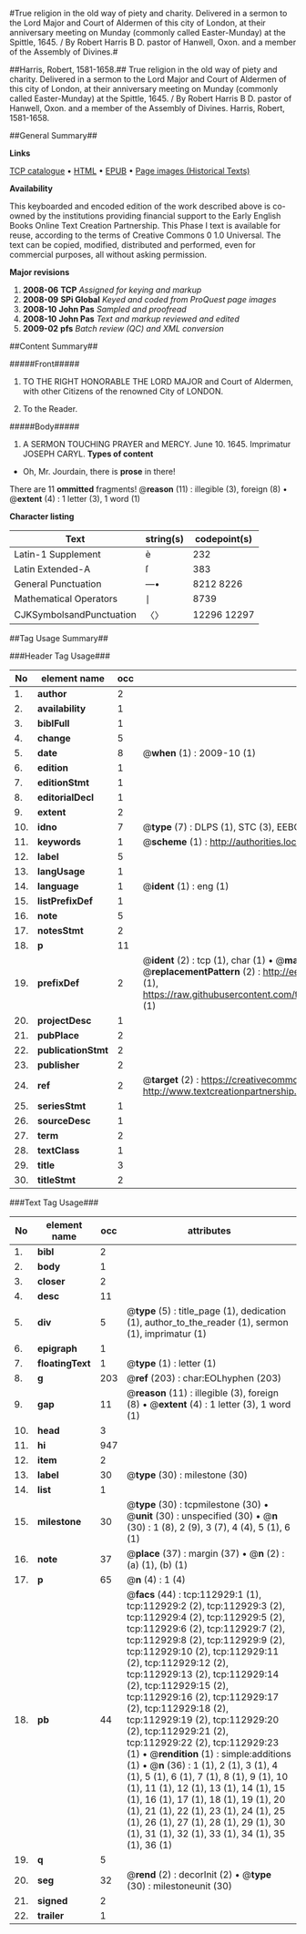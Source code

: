 #True religion in the old way of piety and charity. Delivered in a sermon to the Lord Major and Court of Aldermen of this city of London, at their anniversary meeting on Munday (commonly called Easter-Munday) at the Spittle, 1645. / By Robert Harris B D. pastor of Hanwell, Oxon. and a member of the Assembly of Divines.#

##Harris, Robert, 1581-1658.##
True religion in the old way of piety and charity. Delivered in a sermon to the Lord Major and Court of Aldermen of this city of London, at their anniversary meeting on Munday (commonly called Easter-Munday) at the Spittle, 1645. / By Robert Harris B D. pastor of Hanwell, Oxon. and a member of the Assembly of Divines.
Harris, Robert, 1581-1658.

##General Summary##

**Links**

[TCP catalogue](http://www.ota.ox.ac.uk/tcp/)  • 
[HTML](http://tei.it.ox.ac.uk/tcp/Texts-HTML/free/A87/A87152.html)  • 
[EPUB](http://tei.it.ox.ac.uk/tcp/Texts-EPUB/free/A87/A87152.epub) • 
[Page images (Historical Texts)](https://data.historicaltexts.jisc.ac.uk/view?pubId=eebo-99860804e&pageId=eebo-99860804e-112929-1)

**Availability**

This keyboarded and encoded edition of the
	       work described above is co-owned by the institutions
	       providing financial support to the Early English Books
	       Online Text Creation Partnership. This Phase I text is
	       available for reuse, according to the terms of Creative
	       Commons 0 1.0 Universal. The text can be copied,
	       modified, distributed and performed, even for
	       commercial purposes, all without asking permission.

**Major revisions**

1. __2008-06__ __TCP__ *Assigned for keying and markup*
1. __2008-09__ __SPi Global__ *Keyed and coded from ProQuest page images*
1. __2008-10__ __John Pas__ *Sampled and proofread*
1. __2008-10__ __John Pas__ *Text and markup reviewed and edited*
1. __2009-02__ __pfs__ *Batch review (QC) and XML conversion*

##Content Summary##

#####Front#####

1. TO THE RIGHT HONORABLE THE LORD MAJOR and Court of Aldermen, with other Citizens of the renowned City of LONDON.

1. To the Reader.

#####Body#####

1. A SERMON TOUCHING PRAYER and MERCY.
June 10. 1645. Imprimatur JOSEPH CARYL.
**Types of content**

  * Oh, Mr. Jourdain, there is **prose** in there!

There are 11 **ommitted** fragments! 
 @__reason__ (11) : illegible (3), foreign (8)  •  @__extent__ (4) : 1 letter (3), 1 word (1)

**Character listing**


|Text|string(s)|codepoint(s)|
|---|---|---|
|Latin-1 Supplement|è|232|
|Latin Extended-A|ſ|383|
|General Punctuation|—•|8212 8226|
|Mathematical Operators|∣|8739|
|CJKSymbolsandPunctuation|〈〉|12296 12297|

##Tag Usage Summary##

###Header Tag Usage###

|No|element name|occ|attributes|
|---|---|---|---|
|1.|__author__|2||
|2.|__availability__|1||
|3.|__biblFull__|1||
|4.|__change__|5||
|5.|__date__|8| @__when__ (1) : 2009-10 (1)|
|6.|__edition__|1||
|7.|__editionStmt__|1||
|8.|__editorialDecl__|1||
|9.|__extent__|2||
|10.|__idno__|7| @__type__ (7) : DLPS (1), STC (3), EEBO-CITATION (1), PROQUEST (1), VID (1)|
|11.|__keywords__|1| @__scheme__ (1) : http://authorities.loc.gov/ (1)|
|12.|__label__|5||
|13.|__langUsage__|1||
|14.|__language__|1| @__ident__ (1) : eng (1)|
|15.|__listPrefixDef__|1||
|16.|__note__|5||
|17.|__notesStmt__|2||
|18.|__p__|11||
|19.|__prefixDef__|2| @__ident__ (2) : tcp (1), char (1)  •  @__matchPattern__ (2) : ([0-9\-]+):([0-9IVX]+) (1), (.+) (1)  •  @__replacementPattern__ (2) : http://eebo.chadwyck.com/downloadtiff?vid=$1&page=$2 (1), https://raw.githubusercontent.com/textcreationpartnership/Texts/master/tcpchars.xml#$1 (1)|
|20.|__projectDesc__|1||
|21.|__pubPlace__|2||
|22.|__publicationStmt__|2||
|23.|__publisher__|2||
|24.|__ref__|2| @__target__ (2) : https://creativecommons.org/publicdomain/zero/1.0/ (1), http://www.textcreationpartnership.org/docs/. (1)|
|25.|__seriesStmt__|1||
|26.|__sourceDesc__|1||
|27.|__term__|2||
|28.|__textClass__|1||
|29.|__title__|3||
|30.|__titleStmt__|2||


###Text Tag Usage###

|No|element name|occ|attributes|
|---|---|---|---|
|1.|__bibl__|2||
|2.|__body__|1||
|3.|__closer__|2||
|4.|__desc__|11||
|5.|__div__|5| @__type__ (5) : title_page (1), dedication (1), author_to_the_reader (1), sermon (1), imprimatur (1)|
|6.|__epigraph__|1||
|7.|__floatingText__|1| @__type__ (1) : letter (1)|
|8.|__g__|203| @__ref__ (203) : char:EOLhyphen (203)|
|9.|__gap__|11| @__reason__ (11) : illegible (3), foreign (8)  •  @__extent__ (4) : 1 letter (3), 1 word (1)|
|10.|__head__|3||
|11.|__hi__|947||
|12.|__item__|2||
|13.|__label__|30| @__type__ (30) : milestone (30)|
|14.|__list__|1||
|15.|__milestone__|30| @__type__ (30) : tcpmilestone (30)  •  @__unit__ (30) : unspecified (30)  •  @__n__ (30) : 1 (8), 2 (9), 3 (7), 4 (4), 5 (1), 6 (1)|
|16.|__note__|37| @__place__ (37) : margin (37)  •  @__n__ (2) : (a) (1), (b) (1)|
|17.|__p__|65| @__n__ (4) : 1 (4)|
|18.|__pb__|44| @__facs__ (44) : tcp:112929:1 (1), tcp:112929:2 (2), tcp:112929:3 (2), tcp:112929:4 (2), tcp:112929:5 (2), tcp:112929:6 (2), tcp:112929:7 (2), tcp:112929:8 (2), tcp:112929:9 (2), tcp:112929:10 (2), tcp:112929:11 (2), tcp:112929:12 (2), tcp:112929:13 (2), tcp:112929:14 (2), tcp:112929:15 (2), tcp:112929:16 (2), tcp:112929:17 (2), tcp:112929:18 (2), tcp:112929:19 (2), tcp:112929:20 (2), tcp:112929:21 (2), tcp:112929:22 (2), tcp:112929:23 (1)  •  @__rendition__ (1) : simple:additions (1)  •  @__n__ (36) : 1 (1), 2 (1), 3 (1), 4 (1), 5 (1), 6 (1), 7 (1), 8 (1), 9 (1), 10 (1), 11 (1), 12 (1), 13 (1), 14 (1), 15 (1), 16 (1), 17 (1), 18 (1), 19 (1), 20 (1), 21 (1), 22 (1), 23 (1), 24 (1), 25 (1), 26 (1), 27 (1), 28 (1), 29 (1), 30 (1), 31 (1), 32 (1), 33 (1), 34 (1), 35 (1), 36 (1)|
|19.|__q__|5||
|20.|__seg__|32| @__rend__ (2) : decorInit (2)  •  @__type__ (30) : milestoneunit (30)|
|21.|__signed__|2||
|22.|__trailer__|1||
